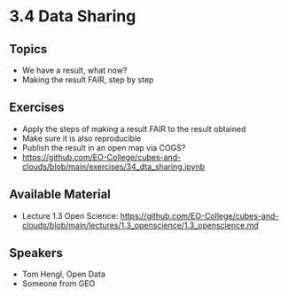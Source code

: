 # 3.4 Data Sharing

## Topics
- We have a result, what now?
- Making the result FAIR, step by step

## Exercises
- Apply the steps of making a result FAIR to the result obtained
- Make sure it is also reproducible
- Publish the result in an open map via COGS?
- https://github.com/EO-College/cubes-and-clouds/blob/main/exercises/34_dta_sharing.ipynb

## Available Material
- Lecture 1.3 Open Science: https://github.com/EO-College/cubes-and-clouds/blob/main/lectures/1.3_openscience/1.3_openscience.md

## Speakers
- Tom Hengl, Open Data
- Someone from GEO
